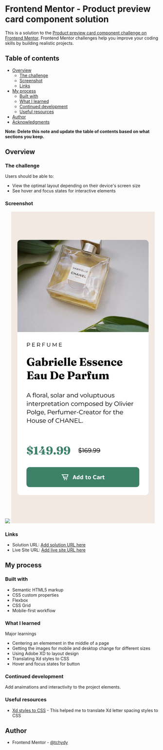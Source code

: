 # Frontend Mentor - Product preview card component solution

This is a solution to the [Product preview card component challenge on Frontend Mentor](https://www.frontendmentor.io/challenges/product-preview-card-component-GO7UmttRfa). Frontend Mentor challenges help you improve your coding skills by building realistic projects. 

## Table of contents

- [Overview](#overview)
  - [The challenge](#the-challenge)
  - [Screenshot](#screenshot)
  - [Links](#links)
- [My process](#my-process)
  - [Built with](#built-with)
  - [What I learned](#what-i-learned)
  - [Continued development](#continued-development)
  - [Useful resources](#useful-resources)
- [Author](#author)
- [Acknowledgments](#acknowledgments)

**Note: Delete this note and update the table of contents based on what sections you keep.**

## Overview

### The challenge

Users should be able to:

- View the optimal layout depending on their device's screen size
- See hover and focus states for interactive elements

### Screenshot

![](./screenshot-desktop.jpg)
![](./screenshot-mobile.jpg)



### Links

- Solution URL: [Add solution URL here](https://github.com/tchydy/Product-preview-card-component)
- Live Site URL: [Add live site URL here](https://tchydy.github.io/Product-preview-card-component/)

## My process

### Built with

- Semantic HTML5 markup
- CSS custom properties
- Flexbox
- CSS Grid
- Mobile-first workflow




### What I learned

Major learnings
- Centering an elemement in the middle of a page
- Getting the images for mobile and desktop change for different sizes
- Using Adobe XD to layout design
- Translating Xd styles to CSS
- Hover and focus states for button




### Continued development

Add anaimations and interactivity to the project elements.

### Useful resources

- [Xd styles to CSS](https://codepen.io/raunaqpatel/full/bGpwBvo) - This helped me to translate Xd letter spacing styles to CSS


## Author

- Frontend Mentor - [@tchydy](https://www.frontendmentor.io/profile/tchydy)




 
